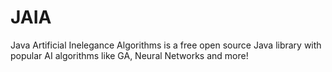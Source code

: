 JAIA
====

Java Artificial Inelegance Algorithms is a free open source Java library with popular AI algorithms like GA, Neural Networks and more!
